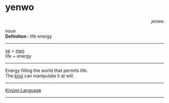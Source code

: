 
# yenwo

<div align="right"><i>jenwo</i></div>

*noun*  
**Definition :** life energy  

---

[ye](ye.md) + [nwo](nwo.md)  
life + energy  

---

Energy filling the world that permits life.  
The [kivü](kivü.md) can manipulate it at will.  

---

[Kivümi Language](../README.md)

---
